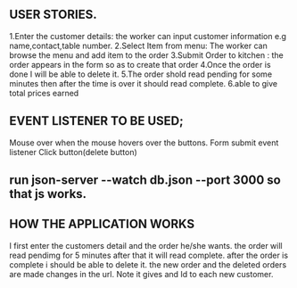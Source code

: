 ## USER STORIES.
1.Enter the customer details: the worker can input customer information e.g name,contact,table number.
2.Select Item from menu: The worker can browse the menu and add item to the order
3.Submit Order to kitchen : the order appears in the form so as to create that order
4.Once the order is done I will be able to delete it.
5.The order shold read pending for some minutes then after the time is over it should read complete.
6.able to give total prices earned
## EVENT LISTENER TO BE USED;
 Mouse over when the mouse hovers over the buttons.
Form submit event listener
Click button(delete button)
## run json-server --watch db.json --port 3000 so that js works.
## HOW THE APPLICATION WORKS
I first enter the customers detail and the order he/she wants.
the order will read pendimg for 5 minutes after that it will read complete.
after the order is complete i should be able to delete it.
the new order and the deleted orders are made changes in the url.
Note it gives and Id to each new customer.


